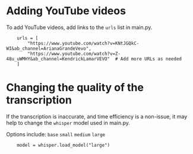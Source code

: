 # Adding YouTube videos

To add YouTube videos, add links to the `urls` list in main.py.

```
    urls = [
        "https://www.youtube.com/watch?v=KNtJGQkC-WI&ab_channel=ArianaGrandeVevo",
        "https://www.youtube.com/watch?v=Z-48u_uWMHY&ab_channel=KendrickLamarVEVO"  # Add more URLs as needed
    ]
```



# Changing the quality of the transcription

If the transcription is inaccurate, and time efficiency is a non-issue, it may help to change the `whisper` model used in main.py.

Options include:
`base` `small` `medium` `large`

```
    model = whisper.load_model("large")
```

